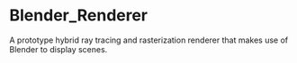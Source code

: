 # Blender_Renderer
 A prototype hybrid ray tracing and rasterization renderer that makes use of Blender to display scenes.
